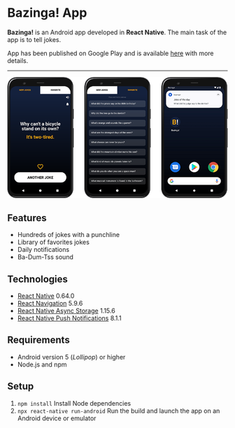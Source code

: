 # Bazinga! App

**Bazinga!** is an Android app developed in **React Native**. The main task of the app is to tell jokes.

App has been published on Google Play and is available [here](https://play.google.com/store/apps/details?id=com.bazinga.jokes) with more details.

---

![Screenshot](screenshot.png)

## Features
- Hundreds of jokes with a punchline
- Library of favorites jokes
- Daily notifications
- Ba-Dum-Tss sound

## Technologies
- [React Native](https://github.com/facebook/react-native) 0.64.0
- [React Navigation](https://github.com/react-navigation/react-navigation) 5.9.6
- [React Native Async Storage](https://github.com/react-native-async-storage/async-storage) 1.15.6
- [React Native Push Notifications](https://github.com/zo0r/react-native-push-notification) 8.1.1

## Requirements
- Android version 5 (*Lollipop*) or higher
- Node.js and npm

## Setup
1. `npm install` Install Node dependencies
2. `npx react-native run-android` Run the build and launch the app on an Android device or emulator
